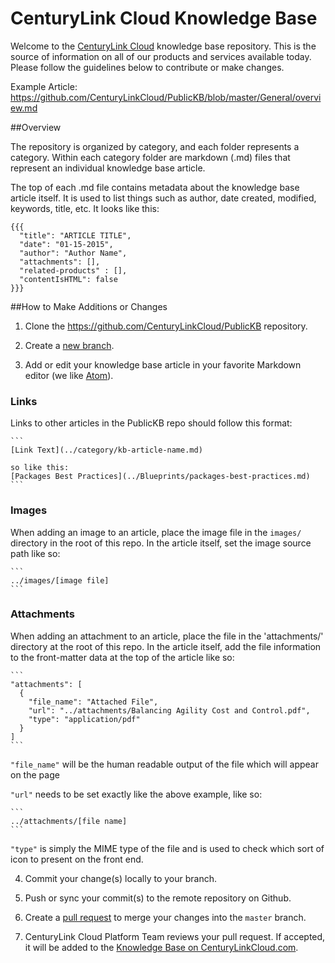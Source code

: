 CenturyLink Cloud Knowledge Base
========

Welcome to the [CenturyLink Cloud](http://www.centurylinkcloud.com) knowledge base repository. This is the source of information on all of our products and services available today. Please follow the guidelines below to contribute or make changes.

Example Article: https://github.com/CenturyLinkCloud/PublicKB/blob/master/General/overview.md

##Overview

The repository is organized by category, and each folder represents a category. Within each category folder are markdown (.md) files that represent an individual knowledge base article.

The top of each .md file contains metadata about the knowledge base article itself. It is used to list things such as author, date created, modified, keywords, title, etc. It looks like this:

```code
{{{
  "title": "ARTICLE TITLE",
  "date": "01-15-2015",
  "author": "Author Name",
  "attachments": [],
  "related-products" : [],
  "contentIsHTML": false
}}}
```





##How to Make Additions or Changes

1. Clone the https://github.com/CenturyLinkCloud/PublicKB repository.

2. Create a [new branch](https://github.com/blog/1377-create-and-delete-branches).

3. Add or edit your knowledge base article in your favorite Markdown editor (we like [Atom](https://atom.io/)).

  ### Links

  Links to other articles in the PublicKB repo should follow this format:

    ```
    [Link Text](../category/kb-article-name.md)

    so like this:
    [Packages Best Practices](../Blueprints/packages-best-practices.md)
    ```

  ### Images

  When adding an image to an article, place the image file in the `images/` directory in the root of this repo. In the article itself, set the image source path like so:

    ```
    ../images/[image file]
    ```

  ### Attachments

  When adding an attachment to an article, place the file in the 'attachments/' directory at the root of this repo. In the article itself, add the file information to the front-matter data at the top of the article like so:

    ```
    "attachments": [
      {
        "file_name": "Attached File",
        "url": "../attachments/Balancing Agility Cost and Control.pdf",
        "type": "application/pdf"
      }
    ]
    ```

  `"file_name"` will be the human readable output of the file which will appear on the page

  `"url"` needs to be set exactly like the above example, like so:

    ```
    ../attachments/[file name]
    ```

  `"type"` is simply the MIME type of the file and is used to check which sort of icon to present on the front end.

4. Commit your change(s) locally to your branch.

5. Push or sync your commit(s) to the remote repository on Github.

6. Create a [pull request](https://help.github.com/articles/creating-a-pull-request) to merge your changes into the `master` branch. 

7. CenturyLink Cloud Platform Team reviews your pull request. If accepted, it will be added to the [Knowledge Base on CenturyLinkCloud.com](http://www.centurylinkcloud.com/knowledge-base).
